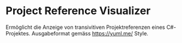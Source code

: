 # Project Reference Visualizer
Ermöglicht die Anzeige von transivitiven Projektreferenzen eines C#-Projektes.
Ausgabeformat gemäss https://yuml.me/ Style.
